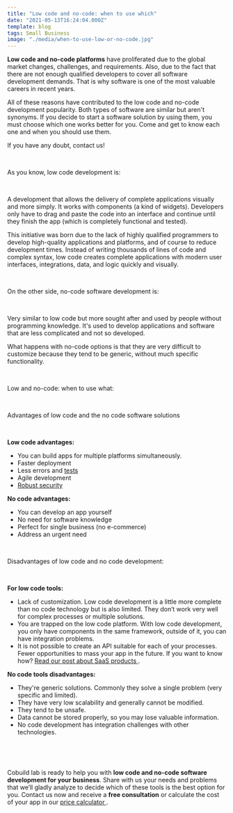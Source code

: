 ```yaml
---
title: "Low code and no-code: when to use which"
date: "2021-05-13T16:24:04.000Z"
template: blog
tags: Small Business
image: "./media/when-to-use-low-or-no-code.jpg"
---
```


**Low code and no-code platforms** have proliferated due to the global market changes, challenges, and requirements. Also, due to the fact that there are not enough qualified developers to cover all software development demands. That is why software is one of the most valuable careers in recent years. 

All of these reasons have contributed to the low code and no-code development popularity. Both types of software are similar but aren't synonyms. If you decide to start a software solution by using them, you must choose which one works better for you. Come and get to know each one and when you should use them.  

If you have any doubt, contact us!

<Br>

<title-2>As you know, low code development is:</title-2>

<Br>

A development that allows the delivery of complete applications visually and more simply. It works with components (a kind of widgets). Developers only have to drag and paste the code into an interface and continue until they finish the app (which is completely functional and tested). 

This initiative was born due to the lack of highly qualified programmers to develop high-quality applications and platforms, and of course to reduce development times. Instead of writing thousands of lines of code and complex syntax, low code creates complete applications with modern user interfaces, integrations, data, and logic quickly and visually.

<Br>

<title-2>On the other side, no-code software development is:</title-2>

<Br>

Very similar to low code but more sought after and used by people without programming knowledge. It's used to develop applications and software that are less complicated and not so developed.  

What happens with no-code options is that they are very difficult to customize because they tend to be generic, without much specific functionality. 

<Br>

<title-2>Low and no-code: when to use what:</title-2>

<Br>
 
<title-3>Advantages of low code and the no code software solutions</title-3>

<Br>
  
**Low code advantages:**

* You can build apps for multiple platforms simultaneously. 
* Faster deployment 
* Less errors and <a target="_blank" href="https://cobuildlab.com/blog/software-testing-in-software-development/">  tests</a>
* Agile development
* <a target="_blank" href="https://cobuildlab.com/blog/cybersecurity/">  Robust security</a>

**No code advantages:** 

* You can develop an app yourself
* No need for software knowledge
* Perfect for single business (no e-commerce)
* Address an urgent need 

<Br>
 
<title-3>Disadvantages of low code and no code development:</title-3>

<Br>

**For low code tools:** 

* Lack of customization. Low code development is a little more complete than no code technology but is also limited.  They don’t work very well  for complex processes or multiple solutions. 
* You are trapped on the low code platform. With low code development, you only have components in the same framework, outside of it, you can have integration problems. 
* It is not possible to create an API suitable for each of your processes. Fewer opportunities to mass your app in the future. If you want to know how? <a target="_blank" href="https://cobuildlab.com/blog/How-can-a-B2B-Software-Company-help-your-business-to-become-a-Saas-Company/">  Read our post about SaaS products </a>.   

**No code tools disadvantages:**

* They're generic solutions. Commonly they solve a single problem (very specific and limited). 
* They have very low scalability and generally cannot be modified.
* They tend to be unsafe.
* Data cannot be stored properly, so you may lose valuable information.
* No code development has integration challenges with other technologies. 

<Br>

<youtube-video id="I-4o2BGzaVs"></youtube-video>

<Br>
  
Cobuild lab is ready to help you with **low code and no-code software development for your business**. Share with us your needs and problems that we’ll gladly analyze to decide which of these tools is the best option for you.  Contact us now and receive a **free consultation** or calculate the cost of your app in our <a target="_blank" href="https://cobuildlab.com/price-calculator/"> price calculator </a>.

